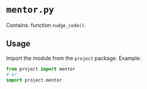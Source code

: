 # `mentor.py`

Contains: function `nudge_code()`.

## Usage

Import the module from the `project` package. Example:

```python
from project import mentor
# or
import project.mentor
```
